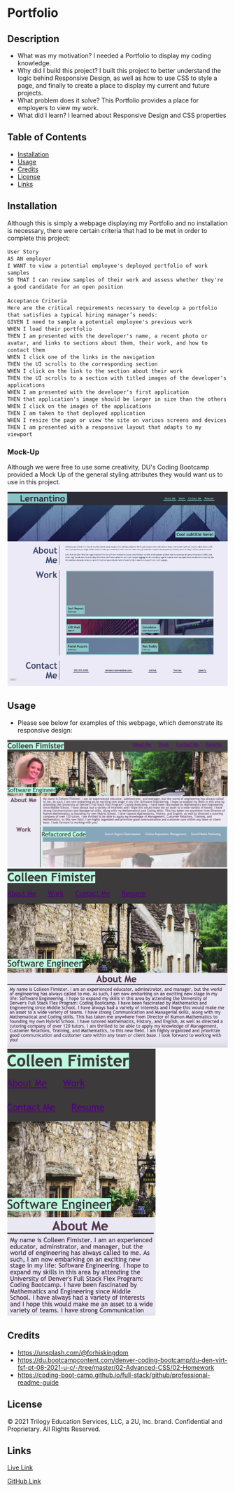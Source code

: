 # Portfolio

## Description

- What was my motivation? I needed a Portfolio to display my coding knowledge.
- Why did I build this project? I built this project to better understand the logic behind Responsive Design, as well as how to use CSS to style a page, and finally to create a place to display my current and future projects.
- What problem does it solve? This Portfolio provides a place for employers to view my work.
- What did I learn? I learned about Responsive Design and CSS properties

## Table of Contents

- [Installation](#installation)
- [Usage](#usage)
- [Credits](#credits)
- [License](#license)
- [Links](#links)

## Installation

Although this is simply a webpage displaying my Portfolio and no installation is necessary, there were certain criteria that had to be met in order to complete this project:

    User Story
    AS AN employer
    I WANT to view a potential employee's deployed portfolio of work samples
    SO THAT I can review samples of their work and assess whether they're a good candidate for an open position

    Acceptance Criteria
    Here are the critical requirements necessary to develop a portfolio that satisfies a typical hiring manager’s needs:
    GIVEN I need to sample a potential employee's previous work
    WHEN I load their portfolio
    THEN I am presented with the developer's name, a recent photo or avatar, and links to sections about them, their work, and how to contact them
    WHEN I click one of the links in the navigation
    THEN the UI scrolls to the corresponding section
    WHEN I click on the link to the section about their work
    THEN the UI scrolls to a section with titled images of the developer's applications
    WHEN I am presented with the developer's first application
    THEN that application's image should be larger in size than the others
    WHEN I click on the images of the applications
    THEN I am taken to that deployed application
    WHEN I resize the page or view the site on various screens and devices
    THEN I am presented with a responsive layout that adapts to my viewport

### Mock-Up

Although we were free to use some creativity, DU's Coding Bootcamp provided a Mock Up of the general styling attributes they would want us to use in this project.

![Mock-Up](assets/images/Mock-Up.png)

## Usage
- Please see below for examples of this webpage, which demonstrate its responsive design:

![1](assets/images/DesktopView.png)
![2](assets/images/iPadView.png)
![3](assets/images/iPhoneView.png)

## Credits
- https://unsplash.com/@forhiskingdom
- https://du.bootcampcontent.com/denver-coding-bootcamp/du-den-virt-fsf-pt-08-2021-u-c/-/tree/master/02-Advanced-CSS/02-Homework
- https://coding-boot-camp.github.io/full-stack/github/professional-readme-guide


## License
© 2021 Trilogy Education Services, LLC, a 2U, Inc. brand. Confidential and Proprietary. All Rights Reserved.

## Links
[Live Link](https://carlincb.github.io/Portfolio/)

[GitHub Link](https://github.com/carlincb/Portfolio)